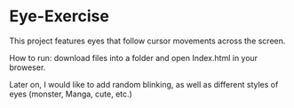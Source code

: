 # Eye-Exercise
This project features eyes that follow cursor movements across the screen.

How to run: download files into a folder and open Index.html in your broweser.

Later on, I would like to add random blinking, as well as different styles of eyes (monster, Manga, cute, etc.)
